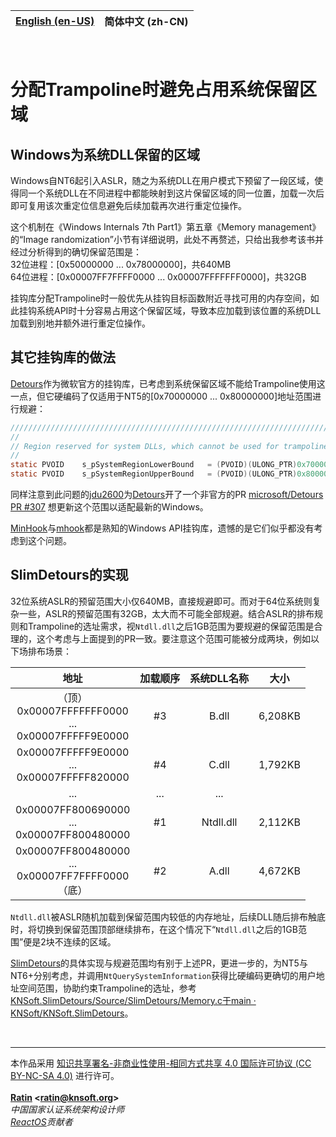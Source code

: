 | [English (en-US)](./README.md) | **简体中文 (zh-CN)** |
| --- | --- |

<br>

# 分配Trampoline时避免占用系统保留区域

## Windows为系统DLL保留的区域

Windows自NT6起引入ASLR，随之为系统DLL在用户模式下预留了一段区域，使得同一个系统DLL在不同进程中都能映射到这片保留区域的同一位置，加载一次后即可复用该次重定位信息避免后续加载再次进行重定位操作。

这个机制在《Windows Internals 7th Part1》第五章《Memory	management》的“Image randomization”小节有详细说明，此处不再赘述，只给出我参考该书并经过分析得到的确切保留范围是：  
32位进程：[0x50000000 ... 0x78000000]，共640MB  
64位进程：[0x00007FF7FFFF0000 ... 0x00007FFFFFFF0000]，共32GB

挂钩库分配Trampoline时一般优先从挂钩目标函数附近寻找可用的内存空间，如此挂钩系统API时十分容易占用这个保留区域，导致本应加载到该位置的系统DLL加载到别地并额外进行重定位操作。

## 其它挂钩库的做法

[Detours](https://github.com/microsoft/Detours)作为微软官方的挂钩库，已考虑到系统保留区域不能给Trampoline使用这一点，但它硬编码了仅适用于NT5的[0x70000000 ... 0x80000000]地址范围进行规避：
```C
//////////////////////////////////////////////////////////////////////////////
//
// Region reserved for system DLLs, which cannot be used for trampolines.
//
static PVOID    s_pSystemRegionLowerBound   = (PVOID)(ULONG_PTR)0x70000000;
static PVOID    s_pSystemRegionUpperBound   = (PVOID)(ULONG_PTR)0x80000000;
```
同样注意到此问题的[jdu2600](https://github.com/jdu2600)为[Detours](https://github.com/microsoft/Detours)开了一个非官方的PR [microsoft/Detours PR #307](https://github.com/microsoft/Detours/pull/307) 想更新这个范围以适配最新的Windows。

[MinHook](https://github.com/TsudaKageyu/minhook)与[mhook](https://github.com/martona/mhook)都是熟知的Windows API挂钩库，遗憾的是它们似乎都没有考虑到这个问题。

## SlimDetours的实现

32位系统ASLR的预留范围大小仅640MB，直接规避即可。而对于64位系统则复杂一些，ASLR的预留范围有32GB，太大而不可能全部规避。结合ASLR的排布规则和Trampoline的选址需求，视`Ntdll.dll`之后1GB范围为要规避的保留范围是合理的，这个考虑与上面提到的PR一致。要注意这个范围可能被分成两块，例如以下场排布场景：

| 地址 | 加载顺序 | 系统DLL名称 | 大小 |
| :---: | :---: | :---: | :---: |
| （顶）<br>0x00007FFFFFFF0000<br>...<br>0x00007FFFFF9E0000 | #3 | B.dll | 6,208KB |
| 0x00007FFFFF9E0000<br>...<br>0x00007FFFFF820000 | #4 | C.dll | 1,792KB |
| ... | ... | ... |
| 0x00007FF800690000<br>...<br>0x00007FF800480000 | #1 | Ntdll.dll | 2,112KB |
| 0x00007FF800480000<br>...<br>0x00007FF7FFFF0000<br>（底） | #2 | A.dll | 4,672KB |

`Ntdll.dll`被ASLR随机加载到保留范围内较低的内存地址，后续DLL随后排布触底时，将切换到保留范围顶部继续排布，在这个情况下“`Ntdll.dll`之后的1GB范围”便是2块不连续的区域。

[SlimDetours](https://github.com/KNSoft/KNSoft.SlimDetours)的具体实现与规避范围均有别于上述PR，更进一步的，为NT5与NT6+分别考虑，并调用`NtQuerySystemInformation`获得比硬编码更确切的用户地址空间范围，协助约束Trampoline的选址，参考[KNSoft.SlimDetours/Source/SlimDetours/Memory.c于main · KNSoft/KNSoft.SlimDetours](../../../Source/SlimDetours/Memory.c)。

<br>
<hr>

本作品采用 [知识共享署名-非商业性使用-相同方式共享 4.0 国际许可协议 (CC BY-NC-SA 4.0)](http://creativecommons.org/licenses/by-nc-sa/4.0/) 进行许可。  
<br>
**[Ratin](https://github.com/RatinCN) &lt;[<ratin@knsoft.org>](mailto:ratin@knsoft.org)&gt;**  
*中国国家认证系统架构设计师*  
*[ReactOS](https://github.com/reactos/reactos)贡献者*
